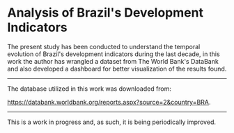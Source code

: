 # Analysis of Brazil's Development Indicators

The present study has been conducted to understand the temporal evolution of Brazil's development indicators during the last decade, in this work the author has wrangled a dataset from The World Bank's DataBank and also developed a dashboard for better visualization of the results found.

---

The database utilized in this work was downloaded from: 

https://databank.worldbank.org/reports.aspx?source=2&country=BRA.

---

This is a work in progress and, as such, it is being periodically improved.
